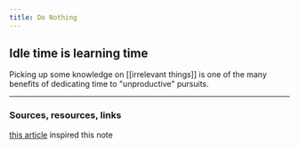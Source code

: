 ```yaml
---
title: Do Nothing
---
```


## Idle time is learning time

Picking up some knowledge on [[irrelevant things]] is one of the many benefits of dedicating time to "unproductive" pursuits.

---
### Sources, resources, links

[this article](https://medium.com/@the_jennitaur/how-to-do-nothing-57e100f59bbb) inspired this note